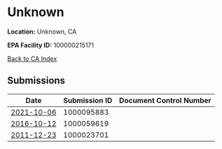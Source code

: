# Unknown

**Location:** Unknown, CA

**EPA Facility ID:** 100000215171

[Back to CA Index](../../index.md)

## Submissions

| Date | Submission ID | Document Control Number |
|------|--------------|-------------------------|
| [2021-10-06](submissions/1000095883.md) | 1000095883 |  |
| [2016-10-12](submissions/1000059619.md) | 1000059619 |  |
| [2011-12-23](submissions/1000023701.md) | 1000023701 |  |
